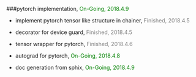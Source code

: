 ###pytorch implementation,  <span style="color:green">On-Going, 2018.4.9</span>
* implement pytorch tensor like structure in chainer, <span style="color:gray">Finished, 2018.4.5
* decorator for device guard, <span style="color:gray">Finished, 2018.4.5
* tensor wrapper for pytorch, <span style="color:gray">Finished, 2018.4.6

* autograd for pytorch, <span style="color:green">On-Going, 2018.4.8
* doc generation from sphix, <span style="color:green">On-Going, 2018.4.9

